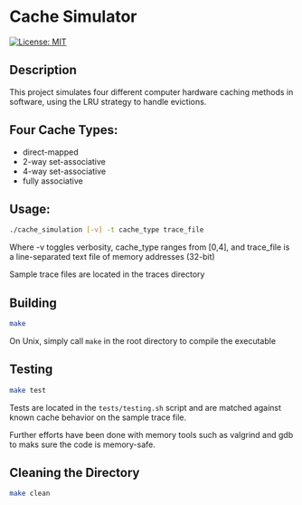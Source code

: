 # Cache Simulator

[![License: MIT](https://img.shields.io/badge/License-MIT-yellow.svg)](https://opensource.org/licenses/MIT)

## Description

This project simulates four different computer hardware caching methods in software, using the LRU strategy to handle evictions.

## Four Cache Types:

- direct-mapped
- 2-way set-associative
- 4-way set-associative
- fully associative 

## Usage:

```bash
./cache_simulation [-v] -t cache_type trace_file
```

Where -v toggles verbosity, 
cache_type ranges from [0,4],
and trace_file is a line-separated text file of memory addresses (32-bit)

Sample trace files are located in the traces directory

## Building

```bash
make
```

On Unix, simply call `make` in the root directory to compile the executable

## Testing

```bash
make test
```

Tests are located in the `tests/testing.sh` script and are matched against known cache behavior on the sample trace file.

Further efforts have been done with memory tools such as valgrind and gdb to maks sure the code is memory-safe.

## Cleaning the Directory

```bash
make clean
```

